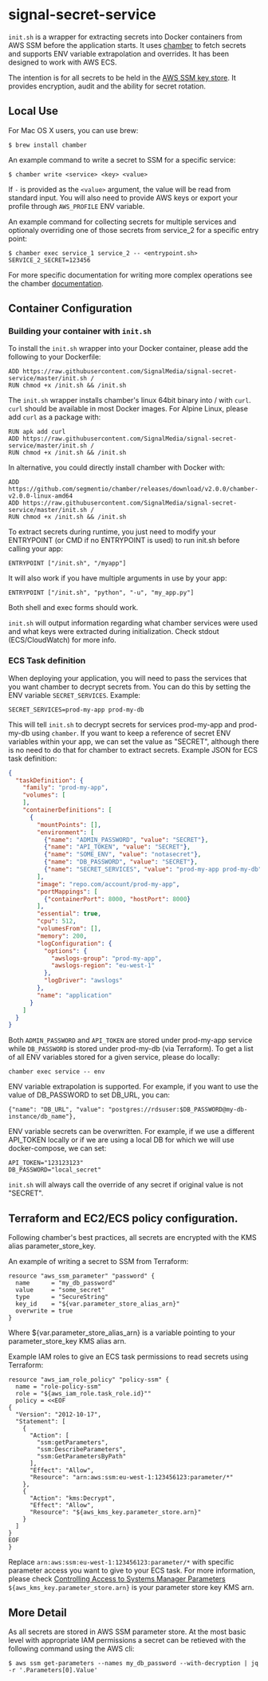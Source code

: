 # signal-secret-service

`init.sh` is a wrapper for extracting secrets into Docker containers from AWS SSM before the application starts. It uses [chamber](https://github.com/segmentio/chamber) to fetch secrets and supports ENV variable extrapolation and overrides.
It has been designed to work with AWS ECS.

The intention is for all secrets to be held in the [AWS SSM key store](https://eu-west-1.console.aws.amazon.com/ec2/v2/home?region=eu-west-1#Parameters:sort=Name). It provides encryption, audit and the ability for secret rotation.

## Local Use

For Mac OS X users, you can use brew:
```
$ brew install chamber
```

An example command to write a secret to SSM for a specific service:
```
$ chamber write <service> <key> <value>
```

If `-` is provided as the `<value>` argument, the value will be read from standard
input. You will also need to provide AWS keys or export your profile through `AWS_PROFILE` ENV variable.

An example command for collecting secrets for multiple services and optionaly overriding one of those secrets from service_2 for a specific entry point:
```
$ chamber exec service_1 service_2 -- <entrypoint.sh> SERVICE_2_SECRET=123456
```

For more specific documentation for writing more complex operations see the chamber [documentation](https://github.com/segmentio/chamber).

## Container Configuration

### Building your container with `init.sh`

To install the `init.sh` wrapper into your Docker container, please add the following to your Dockerfile:
```
ADD https://raw.githubusercontent.com/SignalMedia/signal-secret-service/master/init.sh /
RUN chmod +x /init.sh && /init.sh
```

The `init.sh` wrapper installs chamber's linux 64bit binary into / with `curl`. `curl` should be available in most Docker images. For Alpine Linux,
please add `curl` as a package with:

```
RUN apk add curl
ADD https://raw.githubusercontent.com/SignalMedia/signal-secret-service/master/init.sh /
RUN chmod +x /init.sh && /init.sh
```

In alternative, you could directly install chamber with Docker with:
```
ADD https://github.com/segmentio/chamber/releases/download/v2.0.0/chamber-v2.0.0-linux-amd64
ADD https://raw.githubusercontent.com/SignalMedia/signal-secret-service/master/init.sh /
RUN chmod +x /init.sh && /init.sh
```

To extract secrets during runtime, you just need to modify your ENTRYPOINT (or CMD if no ENTRYPOINT is used) to run init.sh before calling your app:
```
ENTRYPOINT ["/init.sh", "/myapp"]
```

It will also work if you have multiple arguments in use by your app:
```
ENTRYPOINT ["/init.sh", "python", "-u", "my_app.py"]
```

Both shell and exec forms should work.

`init.sh` will output information regarding what chamber services were used and what keys were extracted during initialization. Check
stdout (ECS/CloudWatch) for more info.

### ECS Task definition

When deploying your application, you will need to pass the services that you want chamber to decrypt secrets from. You can do this by setting the
ENV variable `SECRET_SERVICES`. Example:

`SECRET_SERVICES=prod-my-app prod-my-db`

This will tell `init.sh` to decrypt secrets for services prod-my-app and prod-my-db using `chamber`. If you want to keep a reference of secret ENV variables
within your app, we can set the value as "SECRET", although there is no need to do that for chamber to extract secrets. Example JSON for ECS task definition:

```JSON
{
  "taskDefinition": {
    "family": "prod-my-app",
    "volumes": [
    ],
    "containerDefinitions": [
      {
        "mountPoints": [],
        "environment": [
          {"name": "ADMIN_PASSWORD", "value": "SECRET"},
          {"name": "API_TOKEN", "value": "SECRET"},
          {"name": "SOME_ENV", "value": "notasecret"},
          {"name": "DB_PASSWORD", "value": "SECRET"},
          {"name": "SECRET_SERVICES", "value": "prod-my-app prod-my-db"}
        ],
        "image": "repo.com/account/prod-my-app",
        "portMappings": [
          {"containerPort": 8000, "hostPort": 8000}
        ],
        "essential": true,
        "cpu": 512,
        "volumesFrom": [],
        "memory": 200,
        "logConfiguration": {
          "options": {
            "awslogs-group": "prod-my-app",
            "awslogs-region": "eu-west-1"
          },
          "logDriver": "awslogs"
        },
        "name": "application"
      }
    ]
  }
}
```

Both `ADMIN_PASSWORD` and `API_TOKEN` are stored under prod-my-app service while `DB_PASSWORD` is stored under prod-my-db (via Terraform). To
get a list of all ENV variables stored for a given service, please do locally:

```
chamber exec service -- env
```

ENV variable extrapolation is supported. For example, if you want to use the value of DB_PASSWORD to set DB_URL, you can:

```
{"name": "DB_URL", "value": "postgres://rdsuser:$DB_PASSWORD@my-db-instance/db_name"},
```

ENV variable secrets can be overwritten. For example, if we use a different API_TOKEN locally or if we are using a local DB for which we will
use docker-compose, we can set:

```
API_TOKEN="123123123"
DB_PASSWORD="local_secret"
```

`init.sh` will always call the override of any secret if original value is not "SECRET".

## Terraform and EC2/ECS policy configuration.

Following chamber's best practices, all secrets are encrypted with the KMS alias parameter_store_key.

An example of writing a secret to SSM from Terraform:

```HCL
resource "aws_ssm_parameter" "password" {
  name      = "my_db_password"
  value     = "some_secret"
  type      = "SecureString"
  key_id    = "${var.parameter_store_alias_arn}"
  overwrite = true
}
```

Where ${var.parameter_store_alias_arn} is a variable pointing to your parameter_store_key KMS alias arn.

Example IAM roles to give an ECS task permissions to read secrets using Terraform:

```HCL
resource "aws_iam_role_policy" "policy-ssm" {
  name = "role-policy-ssm"
  role = "${aws_iam_role.task_role.id}""
  policy = <<EOF
{
  "Version": "2012-10-17",
  "Statement": [
    {
      "Action": [
        "ssm:getParameters",
        "ssm:DescribeParameters",
        "ssm:GetParametersByPath"
      ],
      "Effect": "Allow",
      "Resource": "arn:aws:ssm:eu-west-1:123456123:parameter/*"
    },
    {
      "Action": "kms:Decrypt",
      "Effect": "Allow",
      "Resource": "${aws_kms_key.parameter_store.arn}"
    }
  ]
}
EOF
}
```

Replace `arn:aws:ssm:eu-west-1:123456123:parameter/*` with specific parameter access you want to give to your ECS task. For more information, please check 
[Controlling Access to Systems Manager Parameters](https://docs.aws.amazon.com/systems-manager/latest/userguide/sysman-paramstore-access.html)
`${aws_kms_key.parameter_store.arn}` is your parameter store key KMS arn.

##  More Detail

As all secrets are stored in AWS SSM parameter store. At the most basic level with appropriate IAM permissions a secret can be retieved with the following command using the AWS cli:

```
$ aws ssm get-parameters --names my_db_password --with-decryption | jq -r '.Parameters[0].Value'
```
